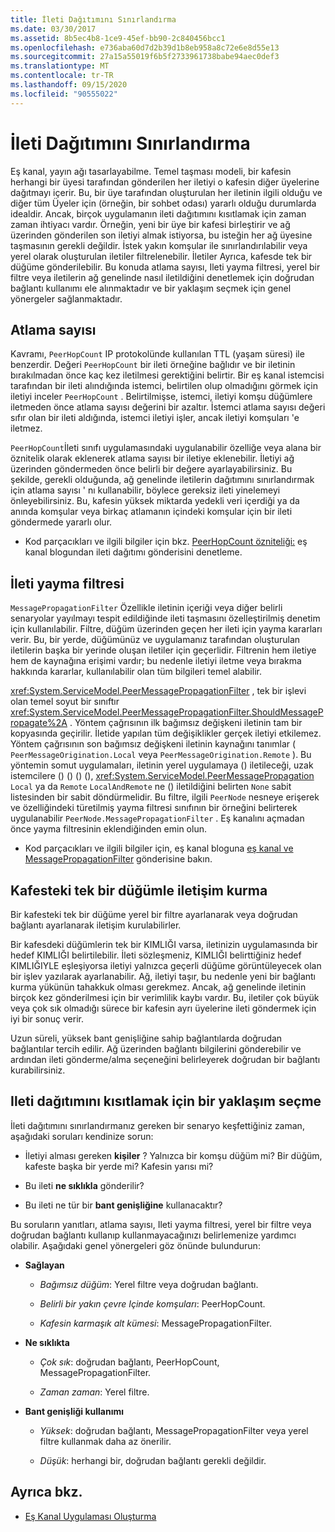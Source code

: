 ```yaml
---
title: İleti Dağıtımını Sınırlandırma
ms.date: 03/30/2017
ms.assetid: 8b5ec4b8-1ce9-45ef-bb90-2c840456bcc1
ms.openlocfilehash: e736aba60d7d2b39d1b8eb958a8c72e6e8d55e13
ms.sourcegitcommit: 27a15a55019f6b5f2733961738babe94aec0def3
ms.translationtype: MT
ms.contentlocale: tr-TR
ms.lasthandoff: 09/15/2020
ms.locfileid: "90555022"
---
```

# <a name="limiting-message-distribution"></a>İleti Dağıtımını Sınırlandırma

Eş kanal, yayın ağı tasarlayabilme. Temel taşması modeli, bir kafesin herhangi bir üyesi tarafından gönderilen her iletiyi o kafesin diğer üyelerine dağıtmayı içerir. Bu, bir üye tarafından oluşturulan her iletinin ilgili olduğu ve diğer tüm Üyeler için (örneğin, bir sohbet odası) yararlı olduğu durumlarda idealdir. Ancak, birçok uygulamanın ileti dağıtımını kısıtlamak için zaman zaman ihtiyacı vardır. Örneğin, yeni bir üye bir kafesi birleştirir ve ağ üzerinden gönderilen son iletiyi almak istiyorsa, bu isteğin her ağ üyesine taşmasının gerekli değildir. İstek yakın komşular ile sınırlandırılabilir veya yerel olarak oluşturulan iletiler filtrelenebilir. İletiler Ayrıca, kafesde tek bir düğüme gönderilebilir. Bu konuda atlama sayısı, Ileti yayma filtresi, yerel bir filtre veya iletilerin ağ genelinde nasıl iletildiğini denetlemek için doğrudan bağlantı kullanımı ele alınmaktadır ve bir yaklaşım seçmek için genel yönergeler sağlanmaktadır.

## <a name="hop-counts"></a>Atlama sayısı

Kavramı, `PeerHopCount` IP protokolünde kullanılan TTL (yaşam süresi) ile benzerdir. Değeri `PeerHopCount` bir ileti örneğine bağlıdır ve bir iletinin bırakılmadan önce kaç kez iletilmesi gerektiğini belirtir. Bir eş kanal istemcisi tarafından bir ileti alındığında istemci, belirtilen olup olmadığını görmek için iletiyi inceler `PeerHopCount` . Belirtilmişse, istemci, iletiyi komşu düğümlere iletmeden önce atlama sayısı değerini bir azaltır. İstemci atlama sayısı değeri sıfır olan bir ileti aldığında, istemci iletiyi işler, ancak iletiyi komşuları 'e iletmez.

`PeerHopCount`İleti sınıfı uygulamasındaki uygulanabilir özelliğe veya alana bir öznitelik olarak eklenerek atlama sayısı bir iletiye eklenebilir. İletiyi ağ üzerinden göndermeden önce belirli bir değere ayarlayabilirsiniz. Bu şekilde, gerekli olduğunda, ağ genelinde iletilerin dağıtımını sınırlandırmak için atlama sayısı ' nı kullanabilir, böylece gereksiz ileti yinelemeyi önleyebilirsiniz. Bu, kafesin yüksek miktarda yedekli veri içerdiği ya da anında komşular veya birkaç atlamanın içindeki komşular için bir ileti göndermede yararlı olur.

- Kod parçacıkları ve ilgili bilgiler için bkz. [PeerHopCount özniteliği:](/archive/blogs/peerchan/the-peerhopcount-attribute-controlling-message-distribution) eş kanal blogundan ileti dağıtımı gönderisini denetleme.

## <a name="message-propagation-filter"></a>İleti yayma filtresi

`MessagePropagationFilter` Özellikle iletinin içeriği veya diğer belirli senaryolar yayılmayı tespit edildiğinde ileti taşmasını özelleştirilmiş denetim için kullanılabilir. Filtre, düğüm üzerinden geçen her ileti için yayma kararları verir. Bu, bir yerde, düğümünüz ve uygulamanız tarafından oluşturulan iletilerin başka bir yerinde oluşan iletiler için geçerlidir. Filtrenin hem iletiye hem de kaynağına erişimi vardır; bu nedenle iletiyi iletme veya bırakma hakkında kararlar, kullanılabilir olan tüm bilgileri temel alabilir.

<xref:System.ServiceModel.PeerMessagePropagationFilter> , tek bir işlevi olan temel soyut bir sınıftır <xref:System.ServiceModel.PeerMessagePropagationFilter.ShouldMessagePropagate%2A> . Yöntem çağrısının ilk bağımsız değişkeni iletinin tam bir kopyasında geçirilir. İletide yapılan tüm değişiklikler gerçek iletiyi etkilemez. Yöntem çağrısının son bağımsız değişkeni iletinin kaynağını tanımlar ( `PeerMessageOrigination.Local` veya `PeerMessageOrigination.Remote` ). Bu yöntemin somut uygulamaları, iletinin yerel uygulamaya () iletileceği, uzak istemcilere () () () (), <xref:System.ServiceModel.PeerMessagePropagation> `Local` ya da `Remote` `LocalAndRemote` ne () iletildiğini belirten `None` sabit listesinden bir sabit döndürmelidir. Bu filtre, ilgili `PeerNode` nesneye erişerek ve özelliğindeki türetilmiş yayma filtresi sınıfının bir örneğini belirterek uygulanabilir `PeerNode.MessagePropagationFilter` . Eş kanalını açmadan önce yayma filtresinin eklendiğinden emin olun.

- Kod parçacıkları ve ilgili bilgiler için, eş kanal bloguna [eş kanal ve MessagePropagationFilter](/archive/blogs/peerchan/peer-channel-and-messagepropagationfilter) gönderisine bakın.

## <a name="contacting-an-individual-node-in-the-mesh"></a>Kafesteki tek bir düğümle iletişim kurma

Bir kafesteki tek bir düğüme yerel bir filtre ayarlanarak veya doğrudan bağlantı ayarlanarak iletişim kurulabilirler.

Bir kafesdeki düğümlerin tek bir KIMLIĞI varsa, iletinizin uygulamasında bir hedef KIMLIĞI belirtilebilir. İleti sözleşmeniz, KIMLIĞI belirttiğiniz hedef KIMLIĞIYLE eşleşiyorsa iletiyi yalnızca geçerli düğüme görüntüleyecek olan bir işlev yazılarak ayarlanabilir. Ağ, iletiyi taşır, bu nedenle yeni bir bağlantı kurma yükünün tahakkuk olması gerekmez. Ancak, ağ genelinde iletinin birçok kez gönderilmesi için bir verimlilik kaybı vardır. Bu, iletiler çok büyük veya çok sık olmadığı sürece bir kafesin ayrı üyelerine ileti göndermek için iyi bir sonuç verir.

Uzun süreli, yüksek bant genişliğine sahip bağlantılarda doğrudan bağlantılar tercih edilir. Ağ üzerinden bağlantı bilgilerini gönderebilir ve ardından ileti gönderme/alma seçeneğini belirleyerek doğrudan bir bağlantı kurabilirsiniz.

## <a name="choosing-an-approach-for-limiting-message-distribution"></a>Ileti dağıtımını kısıtlamak için bir yaklaşım seçme

İleti dağıtımını sınırlandırmanız gereken bir senaryo keşfettiğiniz zaman, aşağıdaki soruları kendinize sorun:

- İletiyi alması gereken **kişiler** ? Yalnızca bir komşu düğüm mi? Bir düğüm, kafeste başka bir yerde mi? Kafesin yarısı mi?

- Bu ileti **ne sıklıkla** gönderilir?

- Bu ileti ne tür bir **bant genişliğine** kullanacaktır?

Bu soruların yanıtları, atlama sayısı, Ileti yayma filtresi, yerel bir filtre veya doğrudan bağlantı kullanıp kullanmayacağınızı belirlemenize yardımcı olabilir. Aşağıdaki genel yönergeleri göz önünde bulundurun:

- **Sağlayan**

  - *Bağımsız düğüm*: Yerel filtre veya doğrudan bağlantı.

  - *Belirli bir yakın çevre Içinde komşuları*: PeerHopCount.

  - *Kafesin karmaşık alt kümesi*: MessagePropagationFilter.

- **Ne sıklıkta**

  - *Çok sık*: doğrudan bağlantı, PeerHopCount, MessagePropagationFilter.

  - *Zaman zaman*: Yerel filtre.

- **Bant genişliği kullanımı**

  - *Yüksek*: doğrudan bağlantı, MessagePropagationFilter veya yerel filtre kullanmak daha az önerilir.

  - *Düşük*: herhangi bir, doğrudan bağlantı gerekli değildir.

## <a name="see-also"></a>Ayrıca bkz.

- [Eş Kanal Uygulaması Oluşturma](building-a-peer-channel-application.md)
